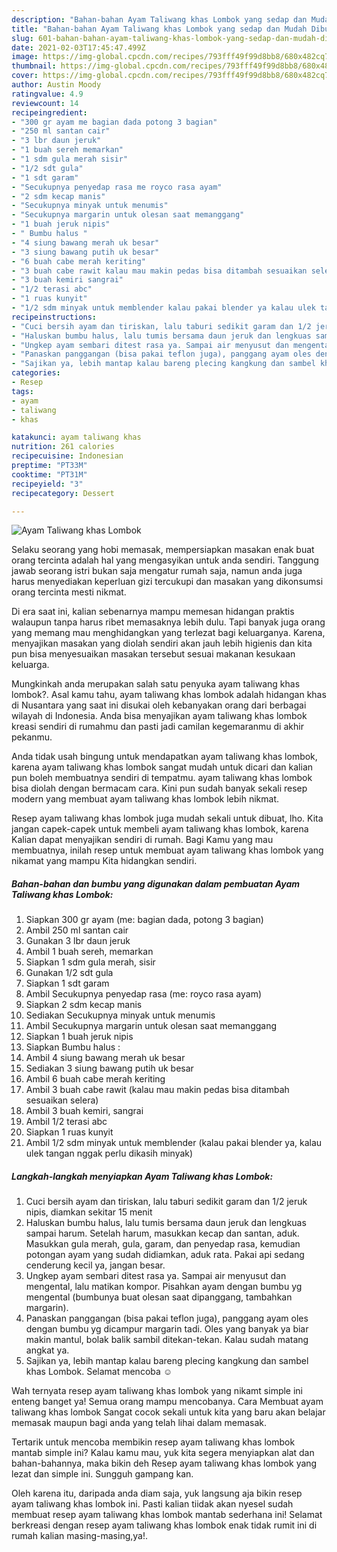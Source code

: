 ```yaml
---
description: "Bahan-bahan Ayam Taliwang khas Lombok yang sedap dan Mudah Dibuat"
title: "Bahan-bahan Ayam Taliwang khas Lombok yang sedap dan Mudah Dibuat"
slug: 601-bahan-bahan-ayam-taliwang-khas-lombok-yang-sedap-dan-mudah-dibuat
date: 2021-02-03T17:45:47.499Z
image: https://img-global.cpcdn.com/recipes/793fff49f99d8bb8/680x482cq70/ayam-taliwang-khas-lombok-foto-resep-utama.jpg
thumbnail: https://img-global.cpcdn.com/recipes/793fff49f99d8bb8/680x482cq70/ayam-taliwang-khas-lombok-foto-resep-utama.jpg
cover: https://img-global.cpcdn.com/recipes/793fff49f99d8bb8/680x482cq70/ayam-taliwang-khas-lombok-foto-resep-utama.jpg
author: Austin Moody
ratingvalue: 4.9
reviewcount: 14
recipeingredient:
- "300 gr ayam me bagian dada potong 3 bagian"
- "250 ml santan cair"
- "3 lbr daun jeruk"
- "1 buah sereh memarkan"
- "1 sdm gula merah sisir"
- "1/2 sdt gula"
- "1 sdt garam"
- "Secukupnya penyedap rasa me royco rasa ayam"
- "2 sdm kecap manis"
- "Secukupnya minyak untuk menumis"
- "Secukupnya margarin untuk olesan saat memanggang"
- "1 buah jeruk nipis"
- " Bumbu halus "
- "4 siung bawang merah uk besar"
- "3 siung bawang putih uk besar"
- "6 buah cabe merah keriting"
- "3 buah cabe rawit kalau mau makin pedas bisa ditambah sesuaikan selera"
- "3 buah kemiri sangrai"
- "1/2 terasi abc"
- "1 ruas kunyit"
- "1/2 sdm minyak untuk memblender kalau pakai blender ya kalau ulek tangan nggak perlu dikasih minyak"
recipeinstructions:
- "Cuci bersih ayam dan tiriskan, lalu taburi sedikit garam dan 1/2 jeruk nipis, diamkan sekitar 15 menit"
- "Haluskan bumbu halus, lalu tumis bersama daun jeruk dan lengkuas sampai harum. Setelah harum, masukkan kecap dan santan, aduk. Masukkan gula merah, gula, garam, dan penyedap rasa, kemudian potongan ayam yang sudah didiamkan, aduk rata. Pakai api sedang cenderung kecil ya, jangan besar."
- "Ungkep ayam sembari ditest rasa ya. Sampai air menyusut dan mengental, lalu matikan kompor. Pisahkan ayam dengan bumbu yg mengental (bumbunya buat olesan saat dipanggang, tambahkan margarin)."
- "Panaskan panggangan (bisa pakai teflon juga), panggang ayam oles dengan bumbu yg dicampur margarin tadi. Oles yang banyak ya biar makin mantul, bolak balik sambil ditekan-tekan. Kalau sudah matang angkat ya."
- "Sajikan ya, lebih mantap kalau bareng plecing kangkung dan sambel khas Lombok. Selamat mencoba ☺"
categories:
- Resep
tags:
- ayam
- taliwang
- khas

katakunci: ayam taliwang khas 
nutrition: 261 calories
recipecuisine: Indonesian
preptime: "PT33M"
cooktime: "PT31M"
recipeyield: "3"
recipecategory: Dessert

---
```



![Ayam Taliwang khas Lombok](https://img-global.cpcdn.com/recipes/793fff49f99d8bb8/680x482cq70/ayam-taliwang-khas-lombok-foto-resep-utama.jpg)

Selaku seorang yang hobi memasak, mempersiapkan masakan enak buat orang tercinta adalah hal yang mengasyikan untuk anda sendiri. Tanggung jawab seorang istri bukan saja mengatur rumah saja, namun anda juga harus menyediakan keperluan gizi tercukupi dan masakan yang dikonsumsi orang tercinta mesti nikmat.

Di era  saat ini, kalian sebenarnya mampu memesan hidangan praktis walaupun tanpa harus ribet memasaknya lebih dulu. Tapi banyak juga orang yang memang mau menghidangkan yang terlezat bagi keluarganya. Karena, menyajikan masakan yang diolah sendiri akan jauh lebih higienis dan kita pun bisa menyesuaikan masakan tersebut sesuai makanan kesukaan keluarga. 



Mungkinkah anda merupakan salah satu penyuka ayam taliwang khas lombok?. Asal kamu tahu, ayam taliwang khas lombok adalah hidangan khas di Nusantara yang saat ini disukai oleh kebanyakan orang dari berbagai wilayah di Indonesia. Anda bisa menyajikan ayam taliwang khas lombok kreasi sendiri di rumahmu dan pasti jadi camilan kegemaranmu di akhir pekanmu.

Anda tidak usah bingung untuk mendapatkan ayam taliwang khas lombok, karena ayam taliwang khas lombok sangat mudah untuk dicari dan kalian pun boleh membuatnya sendiri di tempatmu. ayam taliwang khas lombok bisa diolah dengan bermacam cara. Kini pun sudah banyak sekali resep modern yang membuat ayam taliwang khas lombok lebih nikmat.

Resep ayam taliwang khas lombok juga mudah sekali untuk dibuat, lho. Kita jangan capek-capek untuk membeli ayam taliwang khas lombok, karena Kalian dapat menyajikan sendiri di rumah. Bagi Kamu yang mau membuatnya, inilah resep untuk membuat ayam taliwang khas lombok yang nikamat yang mampu Kita hidangkan sendiri.

<!--inarticleads1-->

##### Bahan-bahan dan bumbu yang digunakan dalam pembuatan Ayam Taliwang khas Lombok:

1. Siapkan 300 gr ayam (me: bagian dada, potong 3 bagian)
1. Ambil 250 ml santan cair
1. Gunakan 3 lbr daun jeruk
1. Ambil 1 buah sereh, memarkan
1. Siapkan 1 sdm gula merah, sisir
1. Gunakan 1/2 sdt gula
1. Siapkan 1 sdt garam
1. Ambil Secukupnya penyedap rasa (me: royco rasa ayam)
1. Siapkan 2 sdm kecap manis
1. Sediakan Secukupnya minyak untuk menumis
1. Ambil Secukupnya margarin untuk olesan saat memanggang
1. Siapkan 1 buah jeruk nipis
1. Siapkan  Bumbu halus :
1. Ambil 4 siung bawang merah uk besar
1. Sediakan 3 siung bawang putih uk besar
1. Ambil 6 buah cabe merah keriting
1. Ambil 3 buah cabe rawit (kalau mau makin pedas bisa ditambah sesuaikan selera)
1. Ambil 3 buah kemiri, sangrai
1. Ambil 1/2 terasi abc
1. Siapkan 1 ruas kunyit
1. Ambil 1/2 sdm minyak untuk memblender (kalau pakai blender ya, kalau ulek tangan nggak perlu dikasih minyak)




<!--inarticleads2-->

##### Langkah-langkah menyiapkan Ayam Taliwang khas Lombok:

1. Cuci bersih ayam dan tiriskan, lalu taburi sedikit garam dan 1/2 jeruk nipis, diamkan sekitar 15 menit
1. Haluskan bumbu halus, lalu tumis bersama daun jeruk dan lengkuas sampai harum. Setelah harum, masukkan kecap dan santan, aduk. Masukkan gula merah, gula, garam, dan penyedap rasa, kemudian potongan ayam yang sudah didiamkan, aduk rata. Pakai api sedang cenderung kecil ya, jangan besar.
1. Ungkep ayam sembari ditest rasa ya. Sampai air menyusut dan mengental, lalu matikan kompor. Pisahkan ayam dengan bumbu yg mengental (bumbunya buat olesan saat dipanggang, tambahkan margarin).
1. Panaskan panggangan (bisa pakai teflon juga), panggang ayam oles dengan bumbu yg dicampur margarin tadi. Oles yang banyak ya biar makin mantul, bolak balik sambil ditekan-tekan. Kalau sudah matang angkat ya.
1. Sajikan ya, lebih mantap kalau bareng plecing kangkung dan sambel khas Lombok. Selamat mencoba ☺




Wah ternyata resep ayam taliwang khas lombok yang nikamt simple ini enteng banget ya! Semua orang mampu mencobanya. Cara Membuat ayam taliwang khas lombok Sangat cocok sekali untuk kita yang baru akan belajar memasak maupun bagi anda yang telah lihai dalam memasak.

Tertarik untuk mencoba membikin resep ayam taliwang khas lombok mantab simple ini? Kalau kamu mau, yuk kita segera menyiapkan alat dan bahan-bahannya, maka bikin deh Resep ayam taliwang khas lombok yang lezat dan simple ini. Sungguh gampang kan. 

Oleh karena itu, daripada anda diam saja, yuk langsung aja bikin resep ayam taliwang khas lombok ini. Pasti kalian tiidak akan nyesel sudah membuat resep ayam taliwang khas lombok mantab sederhana ini! Selamat berkreasi dengan resep ayam taliwang khas lombok enak tidak rumit ini di rumah kalian masing-masing,ya!.

